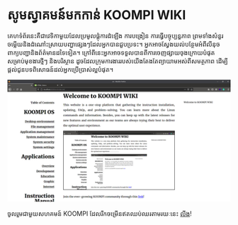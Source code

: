 # សូមស្វាគមន៍មកកាន់ KOOMPI WIKI

គេហទំព័រនេះគឺជាវេទិកាមួយដែលប្រមូលផ្តុំការដំឡើង ការបង្រៀន ការធ្វើបច្ចុប្បន្នភាព ព្រមទាំងសំនួរចម្លើយនិងដំណៅះស្រាយបញ្ហាផ្សេងៗដែលអ្នកបានជួបប្រទះ។ អ្នកអាចស្វែងយល់បន្ថែមអំពីលីនុច ពាក្យបញ្ជានិងព័ត៌មានដទៃទៀត។ ក្រៅពីនេះអ្នកអាចទទួលបានពីការចេញផ្សាយចុងក្រោយបំផុតសម្រាប់មុខងារថ្មីៗ និងបរិស្ថាន ដូចដែលក្រុមការងាររបស់យើងតែងតែព្យាយាមអស់ពីសមត្ថភាព ដើម្បីផ្តល់ជូនបទពិសោធន៍ដល់អ្នកប្រើប្រាស់ល្អបំផុត។

![Image](/public/Images/interfacekoompiwiki.png)


ចូលរួមជាមួយសហគមន៍ KOOMPI ដែលរីកចម្រើនឥតឈប់ឈរតាមរយៈនេះ [លីង](https://t.me/koompicom)!


